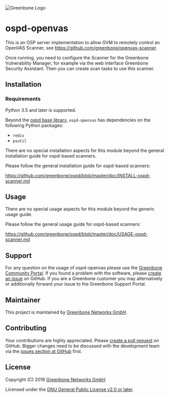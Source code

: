 ![Greenbone Logo](https://www.greenbone.net/wp-content/uploads/gb_logo_resilience_horizontal.png)

# ospd-openvas

This is an OSP server implementation to allow GVM to remotely control
an OpenVAS Scanner, see <https://github.com/greenbone/openvas-scanner>.

Once running, you need to configure the Scanner for the Greenbone Vulnerability
Manager, for example via the web interface Greenbone Security Assistant. Then
you can create scan tasks to use this scanner.

## Installation

### Requirements

Python 3.5 and later is supported.

Beyond the [ospd base library](https://github.com/greenbone/ospd),
`ospd-openvas` has dependencies on the following Python packages:

- `redis`
- `psutil`

There are no special installation aspects for this module beyond the general
installation guide for ospd-based scanners.

Please follow the general installation guide for ospd-based scanners:

  <https://github.com/greenbone/ospd/blob/master/doc/INSTALL-ospd-scanner.md>

## Usage

There are no special usage aspects for this module beyond the generic usage
guide.

Please follow the general usage guide for ospd-based scanners:

  <https://github.com/greenbone/ospd/blob/master/doc/USAGE-ospd-scanner.md>

## Support

For any question on the usage of ospd-openvas please use the [Greenbone
Community Portal](https://community.greenbone.net/c/gse). If you found a problem
with the software, please [create an
issue](https://github.com/greenbone/ospd-openvas/issues) on GitHub. If you are a
Greenbone customer you may alternatively or additionally forward your issue to
the Greenbone Support Portal.

## Maintainer

This project is maintained by [Greenbone Networks
GmbH](https://www.greenbone.net/).

## Contributing

Your contributions are highly appreciated. Please [create a pull
request](https://github.com/greenbone/ospd-openvas/pulls) on GitHub. Bigger
changes need to be discussed with the development team via the [issues section
at GitHub](https://github.com/greenbone/ospd-openvas/issues) first.

## License

Copyright (C) 2018 [Greenbone Networks GmbH](https://www.greenbone.net/)

Licensed under the [GNU General Public License v2.0 or later](COPYING).
